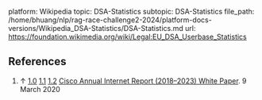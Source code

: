 platform: Wikipedia
topic: DSA-Statistics
subtopic: DSA-Statistics
file_path: /home/bhuang/nlp/rag-race-challenge2-2024/platform-docs-versions/Wikipedia_DSA-Statistics/DSA-Statistics.md
url: https://foundation.wikimedia.org/wiki/Legal:EU_DSA_Userbase_Statistics

## References

1. ↑ [1.0](#cite_ref-Cisco_1-0) [1.1](#cite_ref-Cisco_1-1) [1.2](#cite_ref-Cisco_1-2) [Cisco Annual Internet Report (2018–2023) White Paper](https://www.cisco.com/c/en/us/solutions/collateral/executive-perspectives/annual-internet-report/white-paper-c11-741490.html). 9 March 2020